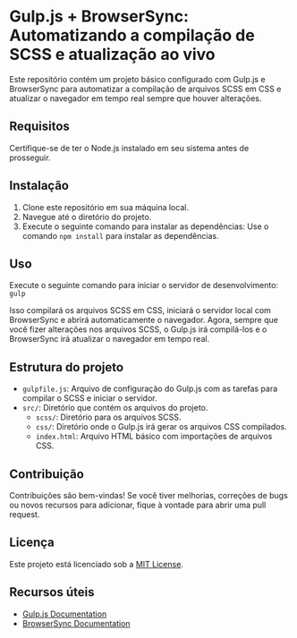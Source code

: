 # Gulp.js + BrowserSync: Automatizando a compilação de SCSS e atualização ao vivo

Este repositório contém um projeto básico configurado com Gulp.js e BrowserSync para automatizar a compilação de arquivos SCSS em CSS e atualizar o navegador em tempo real sempre que houver alterações.

## Requisitos

Certifique-se de ter o Node.js instalado em seu sistema antes de prosseguir.

## Instalação

1. Clone este repositório em sua máquina local.
2. Navegue até o diretório do projeto.
3. Execute o seguinte comando para instalar as dependências:
Use o comando `npm install` para instalar as dependências.

## Uso

Execute o seguinte comando para iniciar o servidor de desenvolvimento:
`gulp`

Isso compilará os arquivos SCSS em CSS, iniciará o servidor local com BrowserSync e abrirá automaticamente o navegador. Agora, sempre que você fizer alterações nos arquivos SCSS, o Gulp.js irá compilá-los e o BrowserSync irá atualizar o navegador em tempo real.

## Estrutura do projeto

- `gulpfile.js`: Arquivo de configuração do Gulp.js com as tarefas para compilar o SCSS e iniciar o servidor.
- `src/`: Diretório que contém os arquivos do projeto.
  - `scss/`: Diretório para os arquivos SCSS.
  - `css/`: Diretório onde o Gulp.js irá gerar os arquivos CSS compilados.
  - `index.html`: Arquivo HTML básico com importações de arquivos CSS.

## Contribuição

Contribuições são bem-vindas! Se você tiver melhorias, correções de bugs ou novos recursos para adicionar, fique à vontade para abrir uma pull request.

## Licença

Este projeto está licenciado sob a [MIT License](https://opensource.org/licenses/MIT).

## Recursos úteis

- [Gulp.js Documentation](https://gulpjs.com/docs/en/getting-started)
- [BrowserSync Documentation](https://browsersync.io/docs)

